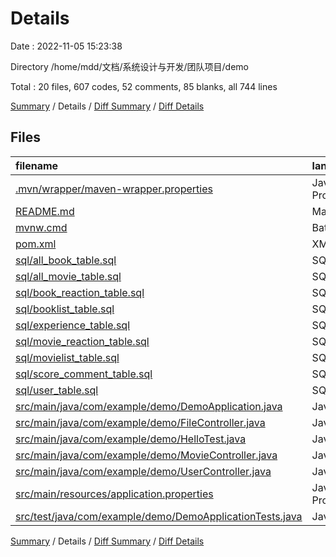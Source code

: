 # Details

Date : 2022-11-05 15:23:38

Directory /home/mdd/文档/系统设计与开发/团队项目/demo

Total : 20 files,  607 codes, 52 comments, 85 blanks, all 744 lines

[Summary](results.md) / Details / [Diff Summary](diff.md) / [Diff Details](diff-details.md)

## Files
| filename | language | code | comment | blank | total |
| :--- | :--- | ---: | ---: | ---: | ---: |
| [.mvn/wrapper/maven-wrapper.properties](/.mvn/wrapper/maven-wrapper.properties) | Java Properties | 2 | 0 | 1 | 3 |
| [README.md](/README.md) | Markdown | 4 | 0 | 3 | 7 |
| [mvnw.cmd](/mvnw.cmd) | Batch | 102 | 51 | 36 | 189 |
| [pom.xml](/pom.xml) | XML | 50 | 0 | 6 | 56 |
| [sql/all_book_table.sql](/sql/all_book_table.sql) | SQL | 21 | 0 | 0 | 21 |
| [sql/all_movie_table.sql](/sql/all_movie_table.sql) | SQL | 22 | 0 | 0 | 22 |
| [sql/book_reaction_table.sql](/sql/book_reaction_table.sql) | SQL | 15 | 0 | 0 | 15 |
| [sql/booklist_table.sql](/sql/booklist_table.sql) | SQL | 16 | 0 | 0 | 16 |
| [sql/experience_table.sql](/sql/experience_table.sql) | SQL | 9 | 0 | 0 | 9 |
| [sql/movie_reaction_table.sql](/sql/movie_reaction_table.sql) | SQL | 15 | 0 | 0 | 15 |
| [sql/movielist_table.sql](/sql/movielist_table.sql) | SQL | 16 | 0 | 0 | 16 |
| [sql/score_comment_table.sql](/sql/score_comment_table.sql) | SQL | 9 | 0 | 0 | 9 |
| [sql/user_table.sql](/sql/user_table.sql) | SQL | 20 | 0 | 0 | 20 |
| [src/main/java/com/example/demo/DemoApplication.java](/src/main/java/com/example/demo/DemoApplication.java) | Java | 9 | 0 | 5 | 14 |
| [src/main/java/com/example/demo/FileController.java](/src/main/java/com/example/demo/FileController.java) | Java | 48 | 0 | 7 | 55 |
| [src/main/java/com/example/demo/HelloTest.java](/src/main/java/com/example/demo/HelloTest.java) | Java | 11 | 0 | 3 | 14 |
| [src/main/java/com/example/demo/MovieController.java](/src/main/java/com/example/demo/MovieController.java) | Java | 107 | 1 | 9 | 117 |
| [src/main/java/com/example/demo/UserController.java](/src/main/java/com/example/demo/UserController.java) | Java | 117 | 0 | 9 | 126 |
| [src/main/resources/application.properties](/src/main/resources/application.properties) | Java Properties | 5 | 0 | 1 | 6 |
| [src/test/java/com/example/demo/DemoApplicationTests.java](/src/test/java/com/example/demo/DemoApplicationTests.java) | Java | 9 | 0 | 5 | 14 |

[Summary](results.md) / Details / [Diff Summary](diff.md) / [Diff Details](diff-details.md)